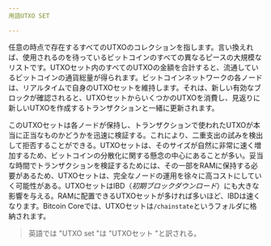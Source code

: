 ```yaml
---
用語UTXO SET

---
```

任意の時点で存在するすべてのUTXOのコレクションを指します。言い換えれば、使用されるのを待っているビットコインのすべての異なるピースの大規模なリストです。UTXOセット内のすべてのUTXOの金額を合計すると、流通しているビットコインの通貨総量が得られます。ビットコインネットワークの各ノードは、リアルタイムで自身のUTXOセットを維持します。それは、新しい有効なブロックが確認されると、UTXOセットからいくつかのUTXOを消費し、見返りに新しいUTXOを作成するトランザクションと一緒に更新されます。

このUTXOセットは各ノードが保持し、トランザクションで使われたUTXOが本当に正当なものかどうかを迅速に検証する。これにより、二重支出の試みを検出して拒否することができる。UTXOセットは、そのサイズが自然に非常に速く増加するため、ビットコインの分散化に関する懸念の中心にあることが多い。妥当な時間でトランザクションを検証するためには、その一部をRAMに保持する必要があるため、UTXOセットは、完全なノードの運用を徐々に高コストにしていく可能性がある。UTXOセットはIBD（*初期ブロックダウンロード*）にも大きな影響を与える。RAMに配置できるUTXOセットが多ければ多いほど、IBDは速くなります。Bitcoin Coreでは、UTXOセットは`/chainstate`というフォルダに格納されます。

> 英語では "UTXO set "は "UTXOセット "と訳される。